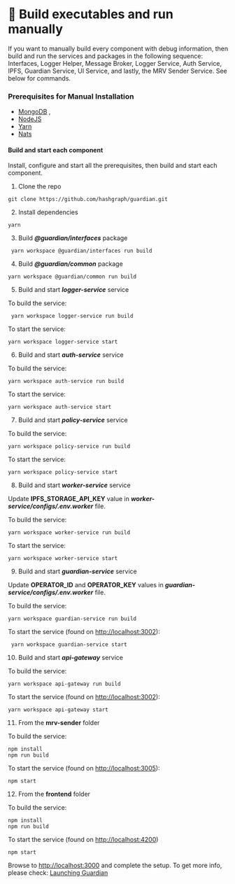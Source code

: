 # 🔨 Build executables and run manually

If you want to manually build every component with debug information, then build and run the services and packages in the following sequence: Interfaces, Logger Helper, Message Broker, Logger Service, Auth Service, IPFS, Guardian Service, UI Service, and lastly, the MRV Sender Service. See below for commands.

### Prerequisites for Manual Installation

* [MongoDB](https://www.mongodb.com/) ,
* [NodeJS](https://nodejs.org/)
* [Yarn](https://classic.yarnpkg.com/lang/en/docs/install/)
* [Nats](https://nats.io/)

#### Build and start each component

Install, configure and start all the prerequisites, then build and start each component.

1. Clone the repo

```
git clone https://github.com/hashgraph/guardian.git
```

2. Install dependencies

```
yarn
```

3. Build _**@guardian/interfaces**_ package

```
 yarn workspace @guardian/interfaces run build
```

4. Build _**@guardian/common**_ package

```
yarn workspace @guardian/common run build
```

5. &#x20;Build and start _**logger-service**_ service

To build the service:

```
 yarn workspace logger-service run build
```

To start the service:

```
yarn workspace logger-service start
```

6. Build and start _**auth-service**_ service

To build the service:

```
yarn workspace auth-service run build
```

To start the service:

```
yarn workspace auth-service start
```

7. Build and start _**policy-service**_ service

To build the service:

```
yarn workspace policy-service run build
```

To start the service:

```
yarn workspace policy-service start
```

8. Build and start _**worker-service**_ service

Update **IPFS\_STORAGE\_API\_KEY** value in _**worker-service/configs/.env.worker**_ file.

To build the service:

```
yarn workspace worker-service run build
```

To start the service:

```
yarn workspace worker-service start
```

9. Build and start _**guardian-service**_ service

Update **OPERATOR\_ID** and **OPERATOR\_KEY** values in _**guardian-service/configs/.env.worker**_ file.

To build the service:

```
yarn workspace guardian-service run build
```

To start the service (found on [http://localhost:3002](https://localhost:3002)):

```
 yarn workspace guardian-service start
```

10. Build and start _**api-gateway**_ service

To build the service:

```
yarn workspace api-gateway run build
```

To start the service (found on [http://localhost:3002](https://localhost:3002)):

```
yarn workspace api-gateway start
```

11. From the **mrv-sender** folder

To build the service:

```
npm install
npm run build
```

To start the service (found on [http://localhost:3005](http://localhost:3005)):

```
npm start
```

12. From the **frontend** folder

To build the service:

```
npm install
npm run build
```

To start the service (found on [http://localhost:4200](http://localhost:4200))

```
npm start
```

Browse to [http://localhost:3000](http://localhost:3000) and complete the setup. To get more info, please check: [Launching Guardian](launching-guardian.md)
